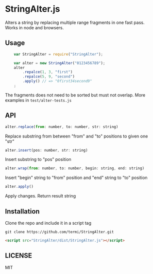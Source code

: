 # StringAlter.js
Alters a string by replacing multiple range fragments in one fast pass.
Works in node and browsers.



## Usage
```javascript
    var StringAlter = require("StringAlter");

    var alter = new StringAlter("0123456789");
    alter
    	.repalce(1, 3, "first")
    	.repalce(5, 9, "second")
    	.apply() // => "0first34second9"
    ;
```

The fragments does not need to be sorted but must not overlap. More examples in `test/alter-tests.js`

## API

```javascript
alter.replace(from: number, to: number, str: string)
```
Replace substring from between "from" and "to" positions to given one "str"

```javascript
alter.insert(pos: number, str: string)
```
Insert substring to "pos" position

```javascript
alter.wrap(from: number, to: number, begin: string, end: string)
```
Insert "begin" string to "from" position and "end" string to "to" position

```javascript
alter.apply()
```
Apply changes. Return result string


## Installation

Clone the repo and include it in a script tag

    git clone https://github.com/termi/StringAlter.git

```html
<script src="StringAlter/dist/StringAlter.js"></script>
```

## LICENSE

MIT
